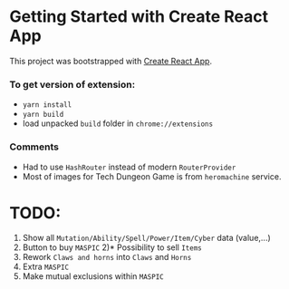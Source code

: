 # Getting Started with Create React App

This project was bootstrapped with [Create React App](https://github.com/facebook/create-react-app).

### To get version of extension:
 - `yarn install`
 - `yarn build`
 - load unpacked `build` folder in `chrome://extensions`

### Comments
 - Had to use `HashRouter` instead of modern `RouterProvider`
 - Most of images for Tech Dungeon Game is from `heromachine` service.

 # TODO:
 1) Show all `Mutation/Ability/Spell/Power/Item/Cyber` data (value,...)
 2) Button to buy `MASPIC`
 2)* Possibility to sell `Items`
 3) Rework `Claws and horns` into `Claws` and `Horns`
 4) Extra `MASPIC`
 5) Make mutual exclusions within `MASPIC`